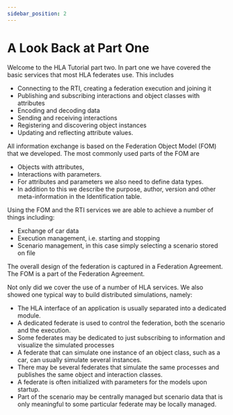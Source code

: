 ```yaml
---
sidebar_position: 2
---
```


# A Look Back at Part One

Welcome to the HLA Tutorial part two. In part one we have covered the basic services that most HLA federates use. This includes
 
- Connecting to the RTI, creating a federation execution and joining it
- Publishing and subscribing interactions and object classes with attributes
- Encoding and decoding data 
- Sending and receiving interactions
- Registering and discovering object instances
- Updating and reflecting attribute values. 

All information exchange is based on the Federation Object Model (FOM) that we developed. The most commonly used parts of the FOM are 

- Objects with attributes, 
- Interactions with parameters. 
- For attributes and parameters we also need to define data types. 
- In addition to this we describe the purpose, author, version and other meta-information in the Identification table. 

Using the FOM and the RTI services we are able to achieve a number of things including:

- Exchange of car data
- Execution management, i.e. starting and stopping
- Scenario management, in this case simply selecting a scenario stored on file

The overall design of the federation is captured in a Federation Agreement. The FOM is a part of the Federation Agreement. 

Not only did we cover the use of a number of HLA services. We also showed one typical way to build distributed simulations, namely:

- The HLA interface of an application is usually separated into a dedicated module.
- A dedicated federate is used to control the federation, both the scenario and the execution.
- Some federates may be dedicated to just subscribing to information and visualize the simulated processes
- A federate that can simulate one instance of an object class, such as a car, can usually simulate several instances.
- There may be several federates that simulate the same processes and publishes the same object and interaction classes.
- A federate is often initialized with parameters for the models upon startup.
- Part of the scenario may be centrally managed but scenario data that is only meaningful to some particular federate may be locally managed.

